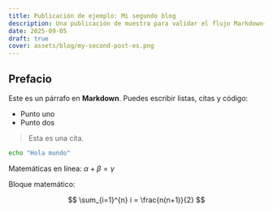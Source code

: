 ```yaml
---
title: Publicación de ejemplo: Mi segundo blog
description: Una publicación de muestra para validar el flujo Markdown→HTML y la portada OG.
date: 2025-09-05
draft: true
cover: assets/blog/my-second-post-es.png
---
```


## Prefacio

Este es un párrafo en **Markdown**. Puedes escribir listas, citas y código:

- Punto uno
- Punto dos

> Esta es una cita.

```bash
echo "Hola mundo"
```

Matemáticas en línea: $\alpha + \beta = \gamma$

Bloque matemático:

$$
\sum_{i=1}^{n} i = \frac{n(n+1)}{2}
$$
